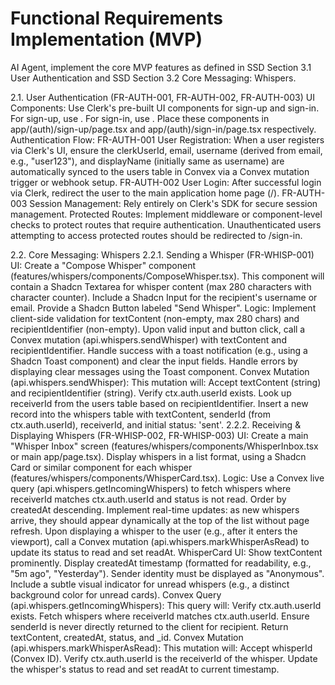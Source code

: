 # Functional Requirements Implementation (MVP)

AI Agent, implement the core MVP features as defined in SSD Section 3.1 User Authentication and SSD Section 3.2 Core Messaging: Whispers.

2.1. User Authentication (FR-AUTH-001, FR-AUTH-002, FR-AUTH-003)
UI Components: Use Clerk's pre-built UI components for sign-up and sign-in.
For sign-up, use <SignUp path="/sign-up" routing="path" signInUrl="/sign-in" />.
For sign-in, use <SignIn path="/sign-in" routing="path" signUpUrl="/sign-up" />.
Place these components in app/(auth)/sign-up/page.tsx and app/(auth)/sign-in/page.tsx respectively.
Authentication Flow:
FR-AUTH-001 User Registration: When a user registers via Clerk's UI, ensure the clerkUserId, email, username (derived from email, e.g., "user123"), and displayName (initially same as username) are automatically synced to the users table in Convex via a Convex mutation trigger or webhook setup.
FR-AUTH-002 User Login: After successful login via Clerk, redirect the user to the main application home page (/).
FR-AUTH-003 Session Management: Rely entirely on Clerk's SDK for secure session management.
Protected Routes: Implement middleware or component-level checks to protect routes that require authentication. Unauthenticated users attempting to access protected routes should be redirected to /sign-in.

2.2. Core Messaging: Whispers
2.2.1. Sending a Whisper (FR-WHISP-001)
UI:
Create a "Compose Whisper" component (features/whispers/components/ComposeWhisper.tsx).
This component will contain a Shadcn Textarea for whisper content (max 280 characters with character counter).
Include a Shadcn Input for the recipient's username or email.
Provide a Shadcn Button labeled "Send Whisper".
Logic:
Implement client-side validation for textContent (non-empty, max 280 chars) and recipientIdentifier (non-empty).
Upon valid input and button click, call a Convex mutation (api.whispers.sendWhisper) with textContent and recipientIdentifier.
Handle success with a toast notification (e.g., using a Shadcn Toast component) and clear the input fields.
Handle errors by displaying clear messages using the Toast component.
Convex Mutation (api.whispers.sendWhisper):
This mutation will:
Accept textContent (string) and recipientIdentifier (string).
Verify ctx.auth.userId exists.
Look up receiverId from the users table based on recipientIdentifier.
Insert a new record into the whispers table with textContent, senderId (from ctx.auth.userId), receiverId, and initial status: 'sent'.
2.2.2. Receiving & Displaying Whispers (FR-WHISP-002, FR-WHISP-003)
UI:
Create a main "Whisper Inbox" screen (features/whispers/components/WhisperInbox.tsx or main app/page.tsx).
Display whispers in a list format, using a Shadcn Card or similar component for each whisper (features/whispers/components/WhisperCard.tsx).
Logic:
Use a Convex live query (api.whispers.getIncomingWhispers) to fetch whispers where receiverId matches ctx.auth.userId and status is not read. Order by createdAt descending.
Implement real-time updates: as new whispers arrive, they should appear dynamically at the top of the list without page refresh.
Upon displaying a whisper to the user (e.g., after it enters the viewport), call a Convex mutation (api.whispers.markWhisperAsRead) to update its status to read and set readAt.
WhisperCard UI:
Show textContent prominently.
Display createdAt timestamp (formatted for readability, e.g., "5m ago", "Yesterday").
Sender identity must be displayed as "Anonymous".
Include a subtle visual indicator for unread whispers (e.g., a distinct background color for unread cards).
Convex Query (api.whispers.getIncomingWhispers):
This query will:
Verify ctx.auth.userId exists.
Fetch whispers where receiverId matches ctx.auth.userId.
Ensure senderId is never directly returned to the client for recipient.
Return textContent, createdAt, status, and _id.
Convex Mutation (api.whispers.markWhisperAsRead):
This mutation will:
Accept whisperId (Convex ID).
Verify ctx.auth.userId is the receiverId of the whisper.
Update the whisper's status to read and set readAt to current timestamp.
